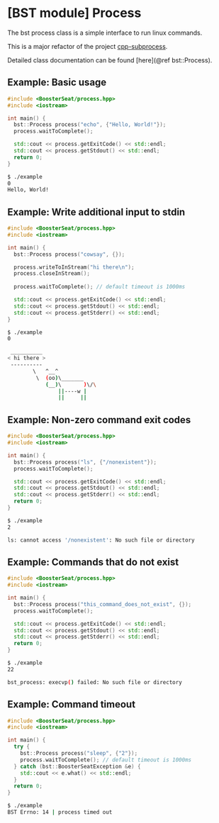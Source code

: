 # [BST module] Process

The bst process class is a simple interface to run linux commands.

This is a major refactor of the project [cpp-subprocess](https://github.com/tsaarni/cpp-subprocess).

Detailed class documentation can be found [here](@ref bst::Process).

## Example: Basic usage
```cpp
#include <BoosterSeat/process.hpp>
#include <iostream>

int main() {
  bst::Process process("echo", {"Hello, World!"});
  process.waitToComplete();

  std::cout << process.getExitCode() << std::endl;
  std::cout << process.getStdout() << std::endl;
  return 0;
}
```
```sh
$ ./example
0
Hello, World!

```

## Example: Write additional input to stdin
```cpp
#include <BoosterSeat/process.hpp>
#include <iostream>

int main() {
  bst::Process process("cowsay", {});

  process.writeToInStream("hi there\n");
  process.closeInStream();
  
  process.waitToComplete(); // default timeout is 1000ms

  std::cout << process.getExitCode() << std::endl;
  std::cout << process.getStdout() << std::endl;
  std::cout << process.getStderr() << std::endl;
}
```
```sh
$ ./example
0

 __________
< hi there >
 ----------
        \   ^__^
         \  (oo)\_______
            (__)\       )\/\
                ||----w |
                ||     ||
```

## Example: Non-zero command exit codes
```cpp
#include <BoosterSeat/process.hpp>
#include <iostream>

int main() {
  bst::Process process("ls", {"/nonexistent"});
  process.waitToComplete();

  std::cout << process.getExitCode() << std::endl;
  std::cout << process.getStdout() << std::endl;
  std::cout << process.getStderr() << std::endl;
  return 0;
}
```
```sh
$ ./example
2

ls: cannot access '/nonexistent': No such file or directory
```

## Example: Commands that do not exist
```cpp
#include <BoosterSeat/process.hpp>
#include <iostream>

int main() {
  bst::Process process("this_command_does_not_exist", {});
  process.waitToComplete();

  std::cout << process.getExitCode() << std::endl;
  std::cout << process.getStdout() << std::endl;
  std::cout << process.getStderr() << std::endl;
  return 0;
}
```
```sh
$ ./example
22

bst_process: execvp() failed: No such file or directory
```

## Example: Command timeout
```cpp
#include <BoosterSeat/process.hpp>
#include <iostream>

int main() {
  try {
    bst::Process process("sleep", {"2"});
    process.waitToComplete(); // default timeout is 1000ms
  } catch (bst::BoosterSeatException &e) {
    std::cout << e.what() << std::endl;
  }
  return 0;
}
```
```sh
$ ./example
BST Errno: 14 | process timed out
```